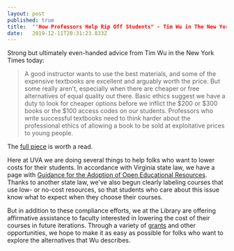 ```yaml
---
layout: post 
published: true
title:  ""How Professors Help Rip Off Students" - Tim Wu in The New York Times" 
date:   2019-12-11T20:31:23.833Z 
---
```


Strong but ultimately even-handed advice from Tim Wu in the New York Times today:

> A good instructor wants to use the best materials, and some of the expensive textbooks are excellent and arguably worth the price. But some really aren’t, especially when there are cheaper or free alternatives of equal quality out there. Basic ethics suggest we have a duty to look for cheaper options before we inflict the $200 or $300 books or the $100 access codes on our students. Professors who write successful textbooks need to think harder about the professional ethics of allowing a book to be sold at exploitative prices to young people. 

The [full piece](https://www.nytimes.com/2019/12/11/opinion/textbook-prices-college.html?smid=nytcore-ios-share) is worth a read.

Here at UVA we are doing several things to help folks who want to lower costs for their students. In accordance with Virginia state law, we have a page with [Guidance for the Adoption of Open Educational Resources](https://provost.virginia.edu/quick-guide/teaching/guidance-for-adopttion-open-educational-resources). Thanks to another state law, we've also begun clearly labeling courses that use low- or no-cost resources, so that students who care about this issue know what to expect when they choose their courses. 

But in addition to these compliance efforts, we at the Library are offering affirmative assistance to faculty interested in lowering the cost of their courses in future iterations. Through a variety of [grants](https://vivalib.org/c.php?g=836990&p=6425615) and other opportunities, we hope to make it as easy as possible for folks who want to explore the alternatives that Wu describes.
